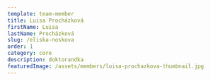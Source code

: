 ```yaml
---
template: team-member
title: Luisa Procházková
firstName: Luisa
lastName: Procházková
slug: /eliska-noskova
order: 1
category: core
description: doktorandka
featuredImage: /assets/members/luisa-prochazkova-thumbnail.jpg
---
```


